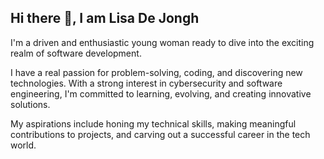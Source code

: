 ## Hi there 👋, I am Lisa De Jongh

I'm a driven and enthusiastic young woman ready to dive into the exciting realm of software development. 

I have a real passion for problem-solving, coding, and discovering new technologies. With a strong interest in cybersecurity and software engineering, I'm committed to learning, evolving, and creating innovative solutions.

My aspirations include honing my technical skills, making meaningful contributions to projects, and carving out a successful career in the tech world.
<!--
**L1sa-LSD/L1sa-LSD** is a ✨ _special_ ✨ repository because its `README.md` (this file) appears on your GitHub profile.

Here are some ideas to get you started:

- 🔭 I’m currently working on ...
- 🌱 I’m currently learning ...
- 👯 I’m looking to collaborate on ...
- 🤔 I’m looking for help with ...
- 💬 Ask me about ...
- 📫 How to reach me: ...
- 😄 Pronouns: ...
- ⚡ Fun fact: ...
-->
